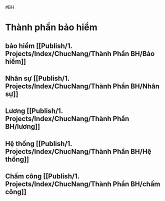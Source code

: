 #BH 
# Thành phần bảo hiểm
## bảo hiểm [[Publish/1. Projects/Index/ChucNang/Thành Phần BH/Bảo hiểm]]
## Nhân sự [[Publish/1. Projects/Index/ChucNang/Thành Phần BH/Nhân sự]]
## Lương [[Publish/1. Projects/Index/ChucNang/Thành Phần BH/lương]]
## Hệ thống  [[Publish/1. Projects/Index/ChucNang/Thành Phần BH/Hệ thống]]
## Chấm công [[Publish/1. Projects/Index/ChucNang/Thành Phần BH/chấm công]]

